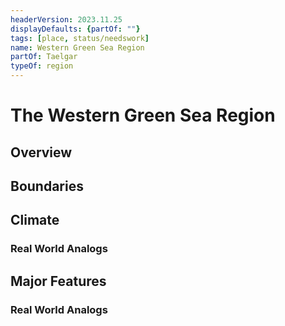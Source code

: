 ```yaml
---
headerVersion: 2023.11.25
displayDefaults: {partOf: ""}
tags: [place, status/needswork]
name: Western Green Sea Region
partOf: Taelgar
typeOf: region
---
```

# The Western Green Sea Region


## Overview


## Boundaries


## Climate


### Real World Analogs


## Major Features


### Real World Analogs
